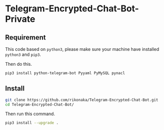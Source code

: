 # Telegram-Encrypted-Chat-Bot-Private

## Requirement

This code based on `python3`, please make sure your machine have installed `python3` and `pip3`.

Then do this.

```bash
pip3 install python-telegram-bot Pyyaml PyMySQL pynacl
```

## Install

```bash
git clone https://github.com/rikonaka/Telegram-Encrypted-Chat-Bot.git
cd Telegram-Encrypted-Chat-Bot/
```

Then run this command.

```bash
pip3 install --upgrade .
```

